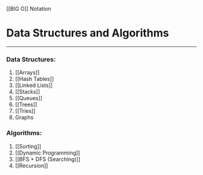 [[BIG O]] Notation

# Data Structures and Algorithms 
---
### Data Structures:

1. [[Arrays]]
2. [[Hash Tables]]
3. [[Linked Lists]]
4. [[Stacks]]
5. [[Queues]]
6. [[Trees]]
7. [[Tries]]
8. Graphs

### Algorithms:

1. [[Sorting]]
2. [[Dynamic Programming]]
3. [[BFS + DFS (Searching)]]
4. [[Recursion]]